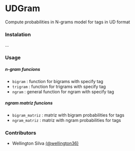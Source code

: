 # UDGram
Compute probabilities in N-grams model for tags in UD format

### Instalation
  ...

### Usage
##### n-gram funcions
  - `bigram`  : function for bigrams with specify tag
  - `trigram` : function for trigrams with specify tag
  - `ngram`   : general function for ngram with specify tag

##### ngram matriz funcions
  - `bigram_matriz`	: matriz with bigram probabilities for tags
  - `ngram_matriz`	: matriz with ngram probabilities for tags


### Contributors
  - Wellington Silva [(@wellington36)](https://github.com/wellington36)
